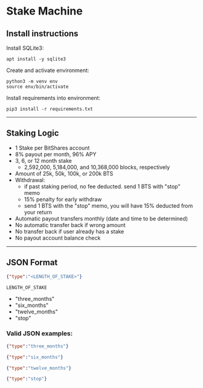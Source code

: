 # Stake Machine

## Install instructions

Install SQLite3:
```shell
apt install -y sqlite3
```

Create and activate environment:
```shell
python3 -m venv env
source env/bin/activate
```

Install requirements into environment:
```shell
pip3 install -r requirements.txt
```

---

## Staking Logic

- 1 Stake per BitShares account
- 8% payout per month, 96% APY
- 3, 6, or 12 month stake
  - 2,592,000, 5,184,000, and 10,368,000 blocks, respectively
- Amount of 25k, 50k, 100k, or 200k BTS
- Withdrawal:
  - if past staking period, no fee deducted. send 1 BTS with "stop" memo
  - 15% penalty for early withdraw
  - send 1 BTS with the "stop" memo, you will have 15% deducted from your
    return
- Automatic payout transfers monthly (date and time to be determined)
- No automatic transfer back if wrong amount
- No transfer back if user already has a stake
- No payout account balance check

---

## JSON Format

```JSON
{"type":"<LENGTH_OF_STAKE>"}
```
`LENGTH_OF_STAKE`
- "three_months"
- "six_months"
- "twelve_months"
- "stop"

### Valid JSON examples:
```JSON
{"type":"three_months"}
```
```JSON
{"type":"six_months"}
```
```JSON
{"type":"twelve_months"}
```
```JSON
{"type":"stop"}
```

